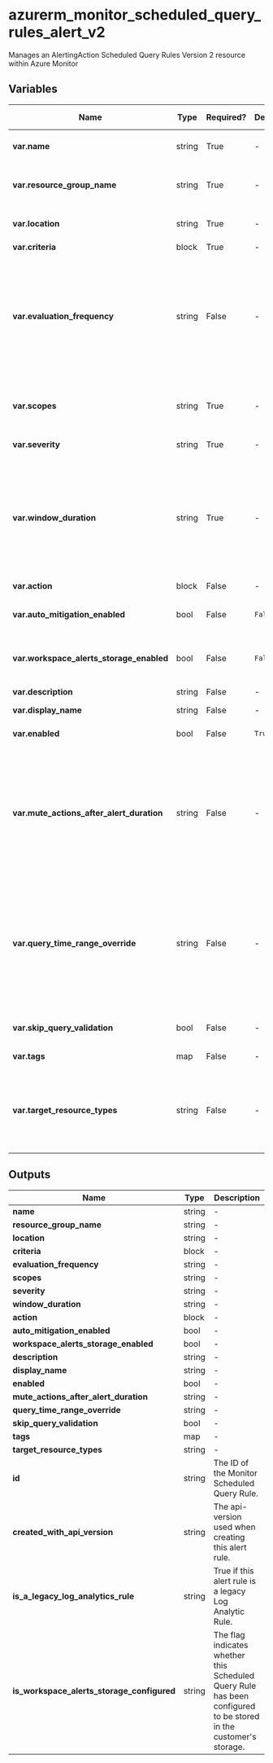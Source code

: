 # azurerm_monitor_scheduled_query_rules_alert_v2

Manages an AlertingAction Scheduled Query Rules Version 2 resource within Azure Monitor

## Variables

| Name | Type | Required? |  Default  |  possible values |  Description |
| ---- | ---- | --------- |  ----------- | ----------- | ----------- |
| **var.name** | string | True | -  |  -  |  Specifies the name which should be used for this Monitor Scheduled Query Rule. Changing this forces a new resource to be created. | 
| **var.resource_group_name** | string | True | -  |  -  |  Specifies the name of the Resource Group where the Monitor Scheduled Query Rule should exist. Changing this forces a new resource to be created. | 
| **var.location** | string | True | -  |  -  |  Specifies the Azure Region where the Monitor Scheduled Query Rule should exist. Changing this forces a new resource to be created. | 
| **var.criteria** | block | True | -  |  -  |  A `criteria` block. | 
| **var.evaluation_frequency** | string | False | -  |  `PT1M`, `PT5M`, `PT10M`, `PT15M`, `PT30M`, `PT45M`, `PT1H`, `PT2H`, `PT3H`, `PT4H`, `PT5H`, `PT6H`, `P1D`  |  How often the scheduled query rule is evaluated, represented in ISO 8601 duration format. Possible values are `PT1M`, `PT5M`, `PT10M`, `PT15M`, `PT30M`, `PT45M`, `PT1H`, `PT2H`, `PT3H`, `PT4H`, `PT5H`, `PT6H`, `P1D`. | 
| **var.scopes** | string | True | -  |  -  |  Specifies the list of resource IDs that this scheduled query rule is scoped to. Changing this forces a new resource to be created. Currently, the API supports exactly 1 resource ID in the scopes list. | 
| **var.severity** | string | True | -  |  -  |  Severity of the alert. Should be an integer between 0 and 4. Value of 0 is severest. | 
| **var.window_duration** | string | True | -  |  `PT1M`, `PT5M`, `PT10M`, `PT15M`, `PT30M`, `PT45M`, `PT1H`, `PT2H`, `PT3H`, `PT4H`, `PT5H`, `PT6H`  |  Specifies the period of time in ISO 8601 duration format on which the Scheduled Query Rule will be executed (bin size). If `evaluation_frequency` is `PT1M`, possible values are `PT1M`, `PT5M`, `PT10M`, `PT15M`, `PT30M`, `PT45M`, `PT1H`, `PT2H`, `PT3H`, `PT4H`, `PT5H`, and `PT6H`. Otherwise, possible values are `PT5M`, `PT10M`, `PT15M`, `PT30M`, `PT45M`, `PT1H`, `PT2H`, `PT3H`, `PT4H`, `PT5H`, `PT6H`, `P1D`, and `P2D`. | 
| **var.action** | block | False | -  |  -  |  An `action` block. | 
| **var.auto_mitigation_enabled** | bool | False | `False`  |  -  |  Specifies the flag that indicates whether the alert should be automatically resolved or not. Value should be `true` or `false`. The default is `false`. | 
| **var.workspace_alerts_storage_enabled** | bool | False | `False`  |  -  |  Specifies the flag which indicates whether this scheduled query rule check if storage is configured. Value should be `true` or `false`. The default is `false`. | 
| **var.description** | string | False | -  |  -  |  Specifies the description of the scheduled query rule. | 
| **var.display_name** | string | False | -  |  -  |  Specifies the display name of the alert rule. | 
| **var.enabled** | bool | False | `True`  |  -  |  Specifies the flag which indicates whether this scheduled query rule is enabled. Value should be `true` or `false`. Defaults to `true`. | 
| **var.mute_actions_after_alert_duration** | string | False | -  |  `PT5M`, `PT10M`, `PT15M`, `PT30M`, `PT45M`, `PT1H`, `PT2H`, `PT3H`, `PT4H`, `PT5H`, `PT6H`, `P1D`, `P2D`  |  Mute actions for the chosen period of time in ISO 8601 duration format after the alert is fired. Possible values are `PT5M`, `PT10M`, `PT15M`, `PT30M`, `PT45M`, `PT1H`, `PT2H`, `PT3H`, `PT4H`, `PT5H`, `PT6H`, `P1D` and `P2D`. | 
| **var.query_time_range_override** | string | False | -  |  `PT5M`, `PT10M`, `PT15M`, `PT20M`, `PT30M`, `PT45M`, `PT1H`, `PT2H`, `PT3H`, `PT4H`, `PT5H`, `PT6H`, `P1D`, `P2D`  |  Set this if the alert evaluation period is different from the query time range. If not specified, the value is `window_duration`*`number_of_evaluation_periods`. Possible values are `PT5M`, `PT10M`, `PT15M`, `PT20M`, `PT30M`, `PT45M`, `PT1H`, `PT2H`, `PT3H`, `PT4H`, `PT5H`, `PT6H`, `P1D` and `P2D`. | 
| **var.skip_query_validation** | bool | False | -  |  -  |  Specifies the flag which indicates whether the provided query should be validated or not. The default is false. | 
| **var.tags** | map | False | -  |  -  |  A mapping of tags which should be assigned to the Monitor Scheduled Query Rule. | 
| **var.target_resource_types** | string | False | -  |  -  |  List of resource type of the target resource(s) on which the alert is created/updated. For example if the scope is a resource group and targetResourceTypes is `Microsoft.Compute/virtualMachines`, then a different alert will be fired for each virtual machine in the resource group which meet the alert criteria. | 



## Outputs

| Name | Type | Description |
| ---- | ---- | --------- | 
| **name** | string  | - | 
| **resource_group_name** | string  | - | 
| **location** | string  | - | 
| **criteria** | block  | - | 
| **evaluation_frequency** | string  | - | 
| **scopes** | string  | - | 
| **severity** | string  | - | 
| **window_duration** | string  | - | 
| **action** | block  | - | 
| **auto_mitigation_enabled** | bool  | - | 
| **workspace_alerts_storage_enabled** | bool  | - | 
| **description** | string  | - | 
| **display_name** | string  | - | 
| **enabled** | bool  | - | 
| **mute_actions_after_alert_duration** | string  | - | 
| **query_time_range_override** | string  | - | 
| **skip_query_validation** | bool  | - | 
| **tags** | map  | - | 
| **target_resource_types** | string  | - | 
| **id** | string  | The ID of the Monitor Scheduled Query Rule. | 
| **created_with_api_version** | string  | The api-version used when creating this alert rule. | 
| **is_a_legacy_log_analytics_rule** | string  | True if this alert rule is a legacy Log Analytic Rule. | 
| **is_workspace_alerts_storage_configured** | string  | The flag indicates whether this Scheduled Query Rule has been configured to be stored in the customer's storage. | 